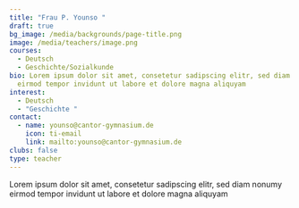 ```yaml
---
title: "Frau P. Younso "
draft: true
bg_image: /media/backgrounds/page-title.png
image: /media/teachers/image.png
courses:
  - Deutsch
  - Geschichte/Sozialkunde
bio: Lorem ipsum dolor sit amet, consetetur sadipscing elitr, sed diam nonumy
  eirmod tempor invidunt ut labore et dolore magna aliquyam
interest:
  - Deutsch
  - "Geschichte "
contact:
  - name: younso@cantor-gymnasium.de
    icon: ti-email
    link: mailto:younso@cantor-gymnasium.de
clubs: false
type: teacher
---
```

Lorem ipsum dolor sit amet, consetetur sadipscing elitr, sed diam nonumy eirmod tempor invidunt ut labore et dolore magna aliquyam